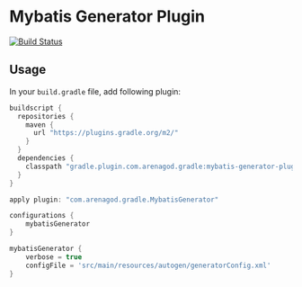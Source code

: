 Mybatis Generator Plugin
======================================

[![Build Status](https://travis-ci.org/liebe444ever/mybatis-generator-plugin.svg?branch=master)](https://travis-ci.org/liebe444ever/mybatis-generator-plugin)

## Usage 

In your ```build.gradle``` file, add following plugin:

``` groovy
buildscript {
  repositories {
    maven {
      url "https://plugins.gradle.org/m2/"
    }
  }
  dependencies {
    classpath "gradle.plugin.com.arenagod.gradle:mybatis-generator-plugin:1.3"
  }
}

apply plugin: "com.arenagod.gradle.MybatisGenerator"

configurations {
    mybatisGenerator
}

mybatisGenerator {
    verbose = true
    configFile = 'src/main/resources/autogen/generatorConfig.xml'
}
```
